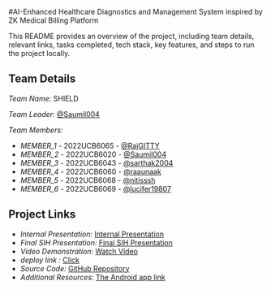 #AI-Enhanced Healthcare Diagnostics and Management System inspired by ZK Medical Billing Platform


This README provides an overview of the project, including team details, relevant links, tasks completed, tech stack, key features, and steps to run the project locally.

## Team Details

*Team Name:* SHIELD

*Team Leader:* [@Saumil004](https://github.com/Saumil004)

*Team Members:*

- *MEMBER_1* - 2022UCB6065 - [@RajGITTY](https://github.com/RajGITTY)
- *MEMBER_2* - 2022UCB6020 - [@Saumil004](https://github.com/Saumil004)
- *MEMBER_3* - 2022UCB6043 - [@sarthak2004](https://github.com/sarthak2004)
- *MEMBER_4* - 2022UCB6060 - [@raaunaak](https://github.com/raaunaak)
- *MEMBER_5* - 2022UCB6068 - [@nitisssh](https://github.com/nitisssh)
- *MEMBER_6* - 2022UCB6069 - [@lucifer19807](https://github.com/lucifer19807)

## Project Links

- *Internal Presentation:* [Internal Presentation](https://github.com/lucifer19807/TEAM_NAME-SHIELD/blob/main/files/INTERNAL%20SIH_SHIELD.pptx)
- *Final SIH Presentation:* [Final SIH Presentation](https://github.com/lucifer19807/TEAM_NAME-SHIELD/blob/main/files/INTERNAL%20SIH_SHIELD.pptx)
- *Video Demonstration:* [Watch Video](https://www.youtube.com/watch?v=_LfapfSa2CE)
- *deploy link :*  [Click](https://66d56829eab8d3b9fb1a19c8--famous-cobbler-2d4cf4.netlify.app/)
- *Source Code:* [GitHub Repository](https://github.com/Saumil004/SIH_INTERNAL_ROUND_1_SHIELD)
- *Additional Resources:* [The Android app link](https://github.com/Saumil004/SIH_app)